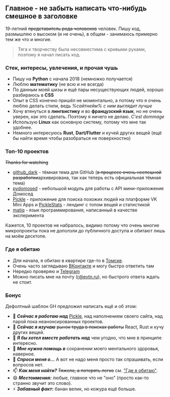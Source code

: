## Главное - не забыть написать что-нибудь смешное в заголовке
19-летний ~~представитель рода человеков~~ человек.
Пишу код, размышляю о высоком (и не очень), в общем - занимаюсь примерно тем же что и многие.
> Тяга к творчеству была несовместима с кривыми руками, поэтому я начал писать код.

### Стек, интересы, увлечения, и прочая чушь
* Пишу на **Python** с начала 2018 (немножко получается)
* Люблю **математику** (не всю и не всегда)
* По данным моей шизы и ещё пары несуществующих людей, хорошо разбираюсь в **CSS**
* Опыт в CSS конечно пришёл не моментально, а потому что я очень люблю делать стили, ведь *%сайтнейм% с ним выглядит лучше*
* Хочу втянуться в **лингвистику** и во **французский язык**, но не очень уверен, как это сделать. Поэтому я ничего не делаю. *C'est dommage*
* Использую **Linux** как основную систему, потому что мне так удобнее.
* Немного интересуюсь **Rust**, **Dart/Flutter** и кучей других вещей (ещё бы найти время чтобы разобраться не поверхностно)
### Топ-10 проектов
~~Thanks for watching~~
* [github_dark](https://github.com/evtn/github-dark) - тёмная тема для GitHub (~~в процессе очень неспешной разработки~~архивирована, так как теперь есть официальная тёмная тема)
* [pydomosed](https://github.com/evtn/pydomosed) - небольшой модуль для работы с API мини-приложения Домосед
* [Pickle](https://vk.com/app7629036) - приложение для поиска похожих людей на платформе VK Mini Apps и [PickleStats](https://picklestats.gtsb.io) - лендинг с топом вещей и статистикой
* [matiq](https://github.com/evtn/matiq) - язык программирования, написанный в качестве эксперимента

Кажется, 10 проектов не набралось, видимо потому что очень многие микропроекты пока не доползли до публичного доступа и обитают лишь на моём десктопе.
### Где я обитаю
- Для начала, я обитаю в квартире где-то в [Томске](https://ru.wikipedia.org/wiki/%D0%A2%D0%BE%D0%BC%D1%81%D0%BA).
- Очень часто заглядываю [ВКонтакте](https://vk.com/qevitta) и могу быстро ответить там
- Нередко проверяю и [Telegram](https://t.me/aternative) 
- Можно писать мне на почту (r@evtn.ru), но быстрого ответа ждать не стоит.

### Бонус
Дефолтный шаблон GH предложил написать ещё и об этом:

- 🔭 ***Сейчас я работаю над*** [Pickle](https://vk.com/app7629036), над наполнением своего сайта, над парой пока неанонсированных проектов.
- 🌱 ***Сейчас я изучаю*** ~~рынок труда в поисках работы~~ React, Rust и кучу других вещей.
- 👯 ***Я бы хотел вместе работать над*** чем угодно, что мне в принципе интересно.
- 🤔 ***Мне нужна помощь в*** сохранении моего ментального здоровья, наверное.
- 💬 ***Спроси меня о...*** А вот не надо меня просто так спрашивать, если вопросов нет.
- 📫 ***Как меня найти?*** ~~Тяжело, а потерять легко~~ см. ["Где я обитаю"](#%D0%B3%D0%B4%D0%B5-%D1%8F-%D0%BE%D0%B1%D0%B8%D1%82%D0%B0%D1%8E).
- 😄 ***Местоимения:*** любые, главное что не "оно" (просто как-то странно звучит это слово).
- ⚡ ***Забавный факт:*** банан велик, но кожура ещё больше.

